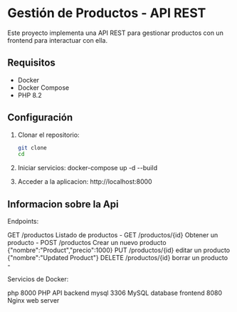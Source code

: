 # Gestión de Productos - API REST

Este proyecto implementa una API REST para gestionar productos con un frontend para interactuar con ella.

## Requisitos

- Docker
- Docker Compose
- PHP 8.2

## Configuración

1. Clonar el repositorio:
   ```bash
   git clone 
   cd 

2. Iniciar servicios:
   docker-compose up -d --build

3. Acceder a la aplicacion:
   http://localhost:8000

## Informacion sobre la Api

Endpoints:

GET	   /productos	      Listado de productos	-
GET	   /productos/{id}	Obtener un producto	-
POST	   /productos	      Crear un nuevo producto	{"nombre":"Product","precio":1000}
PUT	   /productos/{id}	editar un producto	{"nombre":"Updated Product"}
DELETE	/productos/{id}	borrar un producto -

Servicios de Docker:

php	   8000	PHP API backend
mysql	   3306	MySQL database
frontend	8080	Nginx web server